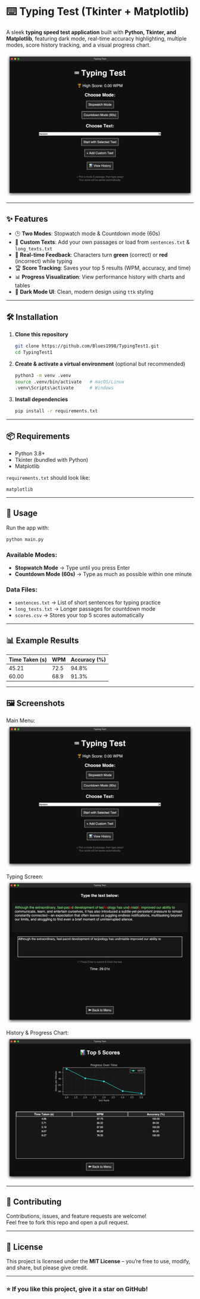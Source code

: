 # ⌨️ Typing Test (Tkinter + Matplotlib)

A sleek **typing speed test application** built with **Python, Tkinter, and Matplotlib**, featuring dark mode, real-time accuracy highlighting, multiple modes, score history tracking, and a visual progress chart.  

![Typing Test Screenshot](docs/screenshot.jpg) <!-- Replace with your actual screenshot -->

---

## ✨ Features

- 🕑 **Two Modes**: Stopwatch mode & Countdown mode (60s)  
- 📝 **Custom Texts**: Add your own passages or load from `sentences.txt` & `long_texts.txt`  
- 🎯 **Real-time Feedback**: Characters turn **green** (correct) or **red** (incorrect) while typing  
- 🏆 **Score Tracking**: Saves your top 5 results (WPM, accuracy, and time)  
- 📊 **Progress Visualization**: View performance history with charts and tables  
- 🌙 **Dark Mode UI**: Clean, modern design using `ttk` styling  

---

## 🛠️ Installation

1. **Clone this repository**
   ```bash
   git clone https://github.com/Blues1998/TypingTest1.git
   cd TypingTest1
   ```

2. **Create & activate a virtual environment** (optional but recommended)
   ```bash
   python3 -m venv .venv
   source .venv/bin/activate   # macOS/Linux
   .venv\Scripts\activate      # Windows
   ```

3. **Install dependencies**
   ```bash
   pip install -r requirements.txt
   ```

---

## 📦 Requirements

- Python 3.8+
- Tkinter (bundled with Python)
- Matplotlib  

`requirements.txt` should look like:
```
matplotlib
```

---

## 🚀 Usage

Run the app with:

```bash
python main.py
```

### Available Modes:
- **Stopwatch Mode** → Type until you press Enter  
- **Countdown Mode (60s)** → Type as much as possible within one minute  

### Data Files:
- `sentences.txt` → List of short sentences for typing practice  
- `long_texts.txt` → Longer passages for countdown mode  
- `scores.csv` → Stores your top 5 scores automatically  

---

## 📊 Example Results

| Time Taken (s) | WPM  | Accuracy (%) |
|----------------|------|--------------|
| 45.21          | 72.5 | 94.8%        |
| 60.00          | 68.9 | 91.3%        |

---

## 🖼 Screenshots

Main Menu:  
![Main Menu](docs/screenshot.jpg)  

Typing Screen:  
![Typing Screen](docs/typing_screen.jpg)  

History & Progress Chart:  
![History Chart](docs/history.jpg)  

---

## 🤝 Contributing

Contributions, issues, and feature requests are welcome!  
Feel free to fork this repo and open a pull request.  

---

## 📜 License

This project is licensed under the **MIT License** – you’re free to use, modify, and share, but please give credit.  

---

### ⭐ If you like this project, give it a star on GitHub!
